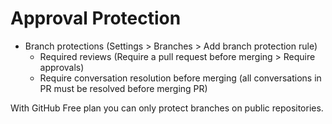 # Approval Protection

* Branch protections (Settings > Branches > Add branch protection rule)
  * Required reviews (Require a pull request before merging > Require approvals)
  * Require conversation resolution before merging (all conversations in PR must be resolved before merging PR)

With GitHub Free plan you can only protect branches on public repositories.
